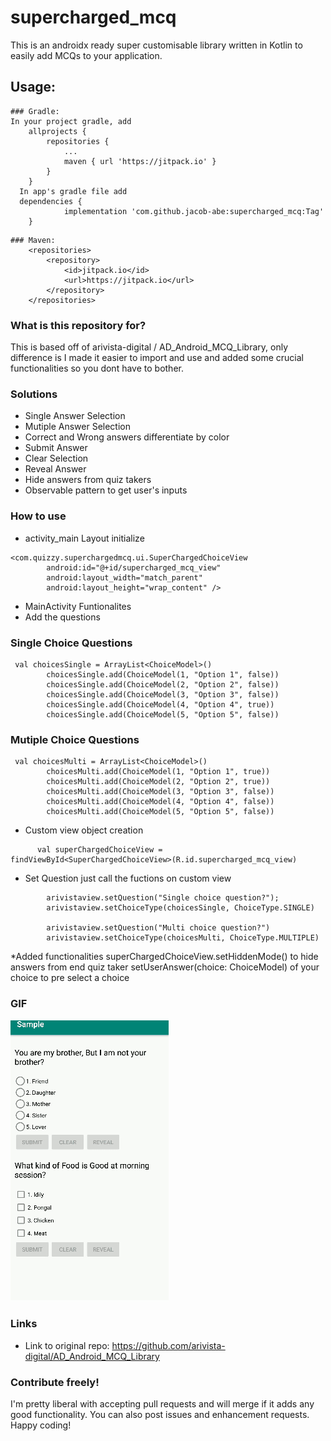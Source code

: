 # supercharged_mcq
This is an androidx ready super customisable library written in Kotlin to easily add MCQs to your application.

## Usage:
```
### Gradle:
In your project gradle, add
	allprojects {
		repositories {
			...
			maven { url 'https://jitpack.io' }
		}
	}
  In app's gradle file add
  dependencies {
	        implementation 'com.github.jacob-abe:supercharged_mcq:Tag'
	}
```
```
### Maven:
	<repositories>
		<repository>
		    <id>jitpack.io</id>
		    <url>https://jitpack.io</url>
		</repository>
	</repositories>
```
### What is this repository for? ###

This is based off of  arivista-digital / AD_Android_MCQ_Library,
only difference is I made it easier to import and use and added some crucial functionalities so you dont have to bother.

### Solutions ###

* Single Answer Selection
* Mutiple Answer Selection
* Correct and Wrong answers differentiate by color
* Submit Answer
* Clear Selection
* Reveal Answer
* Hide answers from quiz takers
* Observable pattern to get user's inputs

### How to use ###

 * activity_main Layout initialize
 
```
<com.quizzy.superchargedmcq.ui.SuperChargedChoiceView
        android:id="@+id/supercharged_mcq_view"
        android:layout_width="match_parent"
        android:layout_height="wrap_content" />
```
* MainActivity Funtionalites
* Add the questions
### Single Choice Questions ###
```
 val choicesSingle = ArrayList<ChoiceModel>()
        choicesSingle.add(ChoiceModel(1, "Option 1", false))
        choicesSingle.add(ChoiceModel(2, "Option 2", false))
        choicesSingle.add(ChoiceModel(3, "Option 3", false))
        choicesSingle.add(ChoiceModel(4, "Option 4", true))
        choicesSingle.add(ChoiceModel(5, "Option 5", false))
```
### Mutiple Choice Questions ###

```
 val choicesMulti = ArrayList<ChoiceModel>()
        choicesMulti.add(ChoiceModel(1, "Option 1", true))
        choicesMulti.add(ChoiceModel(2, "Option 2", true))
        choicesMulti.add(ChoiceModel(3, "Option 3", false))
        choicesMulti.add(ChoiceModel(4, "Option 4", false))
        choicesMulti.add(ChoiceModel(5, "Option 5", false))
```

* Custom view object creation
```
      val superChargedChoiceView = findViewById<SuperChargedChoiceView>(R.id.supercharged_mcq_view)
```

* Set Question just call the fuctions on custom view 

```
        arivistaview.setQuestion("Single choice question?");
        arivistaview.setChoiceType(choicesSingle, ChoiceType.SINGLE)

        arivistaview.setQuestion("Multi choice question?")
        arivistaview.setChoiceType(choicesMulti, ChoiceType.MULTIPLE)
```
*Added functionalities
superChargedChoiceView.setHiddenMode() to hide answers from end quiz taker
setUserAnswer(choice: ChoiceModel) of your choice to pre select a choice

### GIF ###

 ![MCQ Gif](/app/screenshots/mcq.gif)

### Links ###
* Link to original repo: https://github.com/arivista-digital/AD_Android_MCQ_Library

### Contribute freely!
I'm pretty liberal with accepting pull requests and will merge if it adds any good functionality. You can also post issues and enhancement requests.
Happy coding!

